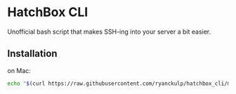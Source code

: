 # HatchBox CLI
Unofficial bash script that makes SSH-ing into your server a bit easier.

## Installation
on Mac:
```sh
echo "$(curl https://raw.githubusercontent.com/ryanckulp/hatchbox_cli/master/script.sh)" >> ~/.bash_profile
```

